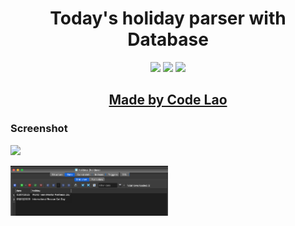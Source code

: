 <h1 align="center">Today's holiday parser with Database</h1>

<p align="center">
<img src="https://img.shields.io/badge/Python-v3.10-blue">
<img src="https://img.shields.io/badge/requests-v2.28.2-green">
<img src="https://img.shields.io/badge/DateTime-v5.0-red">
</p>

<h2 align="center"><a  href="https://github.com/codelao">Made by Code Lao</a></h2>

### Screenshot
<img src="https://img.shields.io/badge/v2.0.0-blue">
<p>
<img src="./example_pic.png" width="50%">
</p>
